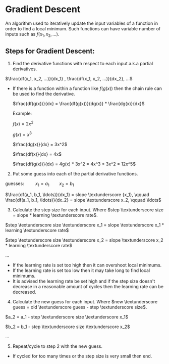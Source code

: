 # Gradient Descent

An algorithm used to iteratively update the input variables of a function in order to find a local minimum. Such functions can have variable number of inputs such as $f(x_1, x_2, ...)$.

## Steps for Gradient Descent:
1. Find the derivative functions with respect to each input a.k.a partial derivatives. 

$\frac{df(x_1, x_2, ...)}{dx_1} , \frac{df(x_1, x_2, ...)}{dx_2}, ...$

- If there is a function within a function like $f(g(x))$ then the chain rule can be used to find the derivative.

	$\frac{df(g(x))}{dx} = \frac{df(g(x))}{dg(x)} * \frac{dg(x)}{dx}$

	Example:

	$f(x) = 2x^2$

	$g(x) = x^3$

	$\frac{dg(x)}{dx} = 3x^2$

	$\frac{df(x)}{dx} = 4x$

	$\frac{df(g(x))}{dx} = 4g(x) * 3x^2 = 4x^3 * 3x^2 = 12x^5$

2. Put some guess into each of the partial derivative functions.

guesses: $\qquad x_1 = a_1 \qquad x_2 = b_1$

$\frac{df(a_1, b_1, \ldots)}{dx_1} = slope \textunderscore {x_1}, \qquad \frac{df(a_1, b_1, \ldots)}{dx_2} = slope \textunderscore x_2, \qquad \ldots$

3. Calculate the step size for each input. Where $step \textunderscore size = slope * learning \textunderscore rate$.

$step \textunderscore size \textunderscore x_1 = slope \textunderscore x_1 * learning \textunderscore rate$

$step \textunderscore size \textunderscore x_2 = slope \textunderscore x_2 * learning \textunderscore rate$

$...$

- If the learning rate is set too high then it can overshoot local minimums.
- If the learning rate is set too low then it may take long to find local minimums.
- It is advised the learning rate be set high and if the step size doesn't decrease in a reasonable amount of cycles then the learning rate can be decreased.

4. Calculate the new guess for each input. Where $new \textunderscore guess = old \textunderscore guess - step \textunderscore size$.

$a_2 = a_1 - step \textunderscore size \textunderscore x_1$

$b_2 = b_1 - step \textunderscore size \textunderscore x_2$

$...$

5. Repeat/cycle to step 2 with the new guess.
- If cycled for too many times or the step size is very small then end.
